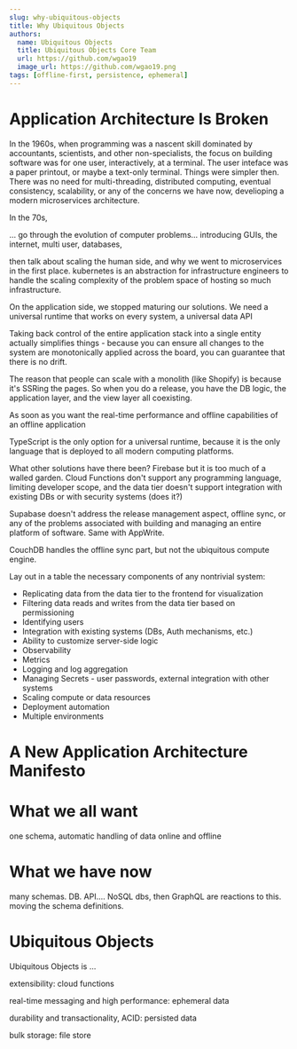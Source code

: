 ```yaml
---
slug: why-ubiquitous-objects
title: Why Ubiquitous Objects
authors:
  name: Ubiquitous Objects
  title: Ubiquitous Objects Core Team
  url: https://github.com/wgao19
  image_url: https://github.com/wgao19.png
tags: [offline-first, persistence, ephemeral]
---
```





# Application Architecture Is Broken

In the 1960s, when programming was a nascent skill dominated by accountants, scientists, and other non-specialists,
the focus on building software was for one user, interactively, at a terminal.  The user inteface was a paper printout, or maybe a text-only terminal.
Things were simpler then. There was no need for multi-threading, distributed computing, eventual consistency, scalability, or any of the concerns we have now, develioping a modern microservices architecture.

In the 70s, 


... go through the evolution of computer problems... introducing GUIs, the internet, multi user, databases, 

then talk about scaling the human side, and why we went to microservices in the first place.
kubernetes is an abstraction for infrastructure engineers to handle the scaling complexity of the problem space of hosting so much infrastructure.

On the application side, we stopped maturing our solutions.
We need a universal runtime that works on every system, a universal data API

Taking back control of the entire application stack into a single entity actually simplifies things - because you can ensure all changes to the system are monotonically applied across the board,
you can guarantee that there is no drift.


The reason that people can scale with a monolith (like Shopify) is because it's SSRing the pages.  So when you do a release, you have the DB logic, the application layer, and the view layer all coexisting.

As soon as you want the real-time performance and offline capabilities of an offline application


TypeScript is the only option for a universal runtime, because it is the only language that is deployed to all modern computing platforms.


What other solutions have there been?  Firebase but it is too much of a walled garden.  Cloud Functions don't support any programming language, limiting developer scope, and the data tier doesn't support integration with existing DBs or with security systems (does it?)

Supabase doesn't address the release management aspect, offline sync, or any of the problems associated with building and managing an entire platform of software. Same with AppWrite.

CouchDB handles the offline sync part, but not the ubiquitous compute engine.


Lay out in a table the necessary components of any nontrivial system:
- Replicating data from the data tier to the frontend for visualization
- Filtering data reads and writes from the data tier based on permissioning
- Identifying users
- Integration with existing systems (DBs, Auth mechanisms, etc.)
- Ability to customize server-side logic
- Observability
- Metrics
- Logging and log aggregation
- Managing Secrets - user passwords, external integration with other systems
- Scaling compute or data resources
- Deployment automation
- Multiple environments






# A New Application Architecture Manifesto





# What we all want
one schema, automatic handling of data online and offline

# What we have now
many schemas. DB. API.... NoSQL dbs, then GraphQL are reactions to this. moving the schema definitions.

# Ubiquitous Objects

Ubiquitous Objects is ...


extensibility: cloud functions

real-time messaging and high performance: ephemeral data

durability and transactionality, ACID: persisted data

bulk storage: file store


